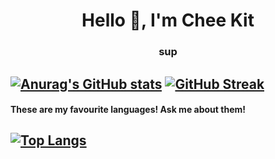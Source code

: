<h1 align="center">Hello 👋, I'm Chee Kit</h1>
<h3 align="center">sup</h3>

[![Anurag's GitHub stats](https://github-readme-stats.vercel.app/api?username=thespacemanatee&count_private=true&show_icons=true&theme=tokyonight&hide=contribs,prs)](https://github.com/anuraghazra/github-readme-stats)
[![GitHub Streak](http://github-readme-streak-stats.herokuapp.com?user=thespacemanatee&theme=tokyonight)](https://git.io/streak-stats)
-
#### These are my favourite languages! Ask me about them!

[![Top Langs](https://github-readme-stats.vercel.app/api/top-langs/?username=thespacemanatee&layout=compact&theme=tokyonight)](https://github.com/anuraghazra/github-readme-stats)
-

<!--
**thespacemanatee/thespacemanatee** is a ✨ _special_ ✨ repository because its `README.md` (this file) appears on your GitHub profile.

Here are some ideas to get you started:

- 🔭 I’m currently working on ...
- 🌱 I’m currently learning ...
- 👯 I’m looking to collaborate on ...
- 🤔 I’m looking for help with ...
- 💬 Ask me about ...
- 📫 How to reach me: ...
- 😄 Pronouns: ...
- ⚡ Fun fact: ...
-->
